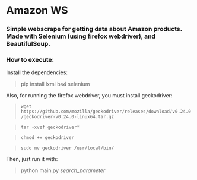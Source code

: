 # Amazon WS

### Simple webscrape for getting data about Amazon products. Made with Selenium (using firefox webdriver), and BeautifulSoup.

### How to execute:

Install the dependencies:
> pip install lxml bs4 selenium

Also, for running the firefox webdriver, you must install geckodriver:
> `wget https://github.com/mozilla/geckodriver/releases/download/v0.24.0/geckodriver-v0.24.0-linux64.tar.gz`

> `tar -xvzf geckodriver*`

> `chmod +x geckodriver`

> `sudo mv geckodriver /usr/local/bin/`

Then, just run it with:
> python main.py *search_parameter*
